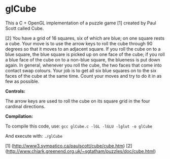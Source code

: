 # glCube

This a C + OpenGL implementation of a puzzle game [1] created by Paul Scott 
called Cube.

[2] You have a grid of 16 squares, six of which are blue; on one square rests a 
cube. Your move is to use the arrow keys to roll the cube through 90 degrees so 
that it moves to an adjacent square. If you roll the cube on to a blue square, 
the blue square is picked up on one face of the cube; if you roll a blue face 
of the cube on to a non-blue square, the blueness is put down again. In 
general, whenever you roll the cube, the two faces that come into contact swap 
colours. Your job is to get all six blue squares on to the six faces of the 
cube at the same time. Count your moves and try to do it in as few as possible.

**Controls:**

The arrow keys are used to roll the cube on its square grid in the four 
cardinal directions.

**Compilation:**

To compile this code, use:
`gcc glCube.c -lGL -lGLU -lglut -o glCube`

And execute with:
`./glCube`

[1] (http://www3.sympatico.ca/paulscott/cube/cube.htm)
[2] (http://www.chiark.greenend.org.uk/~sgtatham/puzzles/doc/cube.html)
